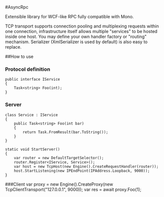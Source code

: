 #AsyncRpc


Extensible library for WCF-like RPC fully compatible with Mono.

TCP transport supports connection pooling and multiplexing requests within one connection, infrastructure itself allows multiple "services" to be hosted inside one host. You may define your own handler factory or "routing" mechanism. Serializer (XmlSerializer is used by default) is also easy to replace.

##How to use

### Protocol definition
    public interface IService
    {
        Task<string> Foo(int);
    }

### Server

    class Service : IService
    {
        public Task<string> Foo(int bar)
        {
            return Task.FromResult(bar.ToString());
        }
    }
    
    static void StartServer()
    {
        var router = new DefaultTargetSelector();
        router.Register<IService, Service>();
        var host = new TcpHost(new Engine().CreateRequestHandler(router));
        host.StartListening(new IPEndPoint(IPAddress.Loopback, 9000));
    }

###Client
    var proxy = new Engine().CreateProxy<IService>(new TcpClientTransport("127.0.0.1", 9000));
    var res = await proxy.Foo(1);
